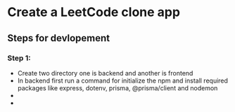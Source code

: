 # Create a LeetCode clone app

## Steps for devlopement

### Step 1: 
- Create two directory one is backend and another is frontend
- In backend first run a command for initialize the npm and install required packages like express, dotenv, prisma, @prisma/client and nodemon
- 
- 